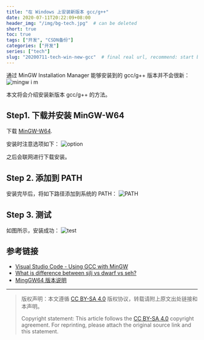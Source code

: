 ```yaml
---
title: "在 Windows 上安装新版本 gcc/g++"
date: 2020-07-11T20:22:09+08:00
header_img: "/img/bg-tech.jpg"  # can be deleted
short: true
toc: true
tags: ["开发", "CSDN备份"]
categories: ["开发"]
series: ["tech"]
slug: "20200711-tech-win-new-gcc"  # final real url, recommend: start by date, follow lower case words with hyphen splitter. E.g., `20230316-text-title`
---
```


通过 MinGW Installation Manager 能够安装到的 gcc/g++ 版本并不会很新：
![mingw i m](/img/posts/20200711201231180.png "mingw install manager")

本文将会介绍安装新版本 gcc/g++ 的方法。


## Step1. 下载并安装 MinGW-W64

下载 [MinGW-W64](https://sourceforge.net/projects/mingw-w64/files/Toolchains%20targetting%20Win32/Personal%20Builds/mingw-builds/installer/mingw-w64-install.exe/download).

安装时注意选项如下：
![option](/img/posts/20200711201509266.png "option")

之后会联网进行下载安装。


## Step 2. 添加到 PATH

安装完毕后，将如下路径添加到系统的 PATH：
![PATH](/img/posts/2020071120164519.png "PATH")


## Step 3. 测试

如图所示，安装成功：
![test](/img/posts/20200711201736949.png "test")


## 参考链接

* [Visual Studio Code - Using GCC with MinGW](https://code.visualstudio.com/docs/cpp/config-mingw)
* [What is difference between sjlj vs dwarf vs seh?](https://stackoverflow.com/questions/15670169/what-is-difference-between-sjlj-vs-dwarf-vs-seh)
* [MingGW64 版本说明](https://www.pcyo.cn/linux/20181212/216.html)


---

> 版权声明：本文遵循 [CC BY-SA 4.0](https://creativecommons.org/licenses/by-sa/4.0/deed.zh) 版权协议，转载请附上原文出处链接和本声明。
>
> Copyright statement: This article follows the [CC BY-SA 4.0](https://creativecommons.org/licenses/by-sa/4.0/deed.en) copyright agreement. For reprinting, please attach the original source link and this statement.
